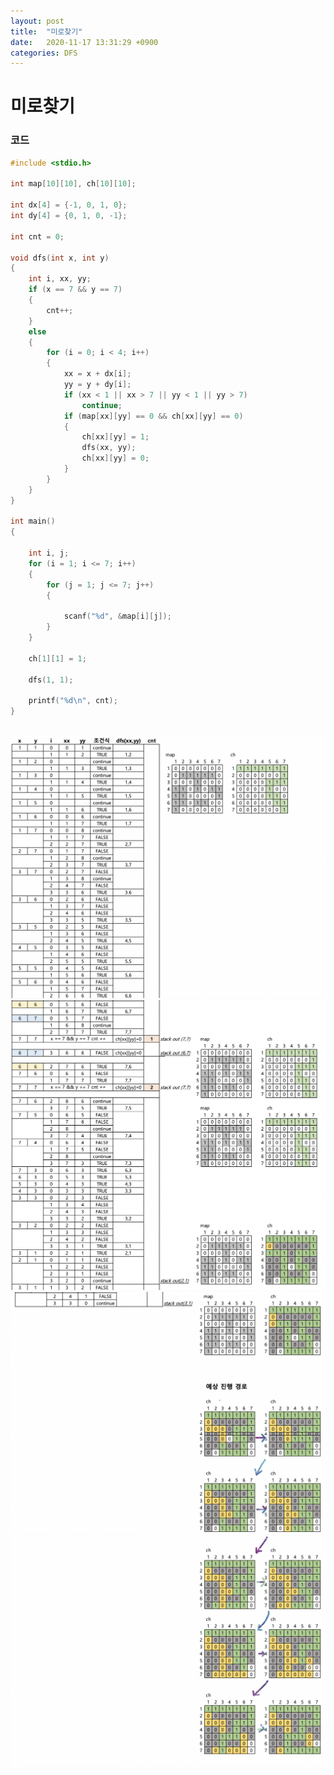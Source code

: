 ```yaml
---
layout: post
title:  "미로찾기"
date:   2020-11-17 13:31:29 +0900
categories: DFS
---
```

# 미로찾기

### 코드

```c
#include <stdio.h>

int map[10][10], ch[10][10];

int dx[4] = {-1, 0, 1, 0};
int dy[4] = {0, 1, 0, -1};

int cnt = 0;

void dfs(int x, int y)
{
    int i, xx, yy;
    if (x == 7 && y == 7)
    {
        cnt++;
    }
    else
    {
        for (i = 0; i < 4; i++)
        {
            xx = x + dx[i];
            yy = y + dy[i];
            if (xx < 1 || xx > 7 || yy < 1 || yy > 7)
                continue;
            if (map[xx][yy] == 0 && ch[xx][yy] == 0)
            {
                ch[xx][yy] = 1;
                dfs(xx, yy);
                ch[xx][yy] = 0;
            }
        }
    }
}

int main()
{

    int i, j;
    for (i = 1; i <= 7; i++)
    {
        for (j = 1; j <= 7; j++)
        {

            scanf("%d", &map[i][j]);
        }
    }

    ch[1][1] = 1;

    dfs(1, 1);

    printf("%d\n", cnt);
}
```
<br/>
<img src="/public/img/65-1.png" style="zoom:52%;"  />
<br/>
<img src="/public/img/65-2.png" style="zoom:52%;"  />
<br/>
<img src="/public/img/65-3.png" style="zoom:52%;"  />
<br/>
<img src="/public/img/65-4.png" style="zoom:52%;"  />
<br/>